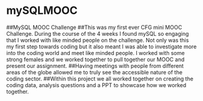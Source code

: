 # mySQLMOOC
##MySQL MOOC Challenge
##This was my first ever CFG mini MOOC Challenge.  During the course of the 4 weeks I found mySQL so engaging that I worked with like minded people on the challenge.  Not only was this my first step towards coding but it also meant I was able to investigate more into the coding world and meet like minded people.  I worked with some strong females and we worked together to pull together our MOOC and present our assignment.
##Having meetings with people from different areas of the globe allowed me to truly see the accessible nature of the coding sector.
##Within this project we all worked together on creating the coding data, analysis questions and a PPT to showcase how we worked together.
